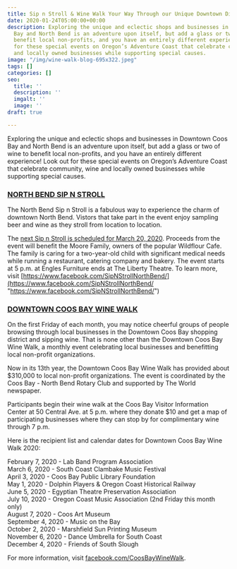 ```yaml
---
title: Sip n Stroll & Wine Walk Your Way Through our Unique Downtown Districts
date: 2020-01-24T05:00:00+00:00
description: Exploring the unique and eclectic shops and businesses in Downtown Coos
  Bay and North Bend is an adventure upon itself, but add a glass or two of wine to
  benefit local non-profits, and you have an entirely different experience! Look out
  for these special events on Oregon’s Adventure Coast that celebrate community, wine
  and locally owned businesses while supporting special causes.
image: "/img/wine-walk-blog-695x322.jpeg"
tags: []
categories: []
seo:
  title: ''
  description: ''
  imgalt: ''
  image: ''
draft: true

---
```

Exploring the unique and eclectic shops and businesses in Downtown Coos Bay and North Bend is an adventure upon itself, but add a glass or two of wine to benefit local non-profits, and you have an entirely different experience! Look out for these special events on Oregon’s Adventure Coast that celebrate community, wine and locally owned businesses while supporting special causes.

### [**NORTH BEND SIP N STROLL**](https://www.facebook.com/SipNStrollNorthBend/?eid=ARCj24BiNxId-g3mSkI2ESyH0dIfjO4KypKLIHDHtINg8zgrnbGextco3OEmF_X-gAflDCeS0arZrIb9)

The North Bend Sip n Stroll is a fabulous way to experience the charm of downtown North Bend. Vistors that take part in the event enjoy sampling beer and wine as they stroll from location to location.

The [next Sip n Stroll is scheduled for March 20, 2020](https://www.facebook.com/events/2379250162331991/). Proceeds from the event will benefit the Moore Family, owners of the popular Wildflour Cafe. The family is caring for a two-year-old child with significant medical needs while running a restaurant, catering company and bakery. The event starts at 5 p.m. at Engles Furniture ends at The Liberty Theatre. To learn more, visit [https://www.facebook.com/SipNStrollNorthBend/](https://www.facebook.com/SipNStrollNorthBend/ "https://www.facebook.com/SipNStrollNorthBend/")

### [DOWNTOWN COOS BAY WINE WALK](https://www.facebook.com/CoosBayWineWalk)

On the first Friday of each month, you may notice cheerful groups of people browsing through local businesses in the Downtown Coos Bay shopping district and sipping wine. That is none other than the Downtown Coos Bay Wine Walk, a monthly event celebrating local businesses and benefitting local non-profit organizations.

Now in its 13th year, the Downtown Coos Bay Wine Walk has provided about $310,000 to local non-profit organizations. The event is coordinated by the Coos Bay - North Bend Rotary Club and supported by The World newspaper.

Participants begin their wine walk at the Coos Bay Visitor Information Center at 50 Central Ave. at 5 p.m. where they donate $10 and get a map of participating businesses where they can stop by for complimentary wine through 7 p.m.

Here is the recipient list and calendar dates for Downtown Coos Bay Wine Walk 2020:

February 7, 2020 - Lab Band Program Association  
March 6, 2020 - South Coast Clambake Music Festival  
April 3, 2020 - Coos Bay Public Library Foundation  
May 1, 2020 - Dolphin Players & Oregon Coast Historical Railway  
June 5, 2020 - Egyptian Theatre Preservation Association  
July 10, 2020 - Oregon Coast Music Association (2nd Friday this month only)  
August 7, 2020 - Coos Art Museum  
September 4, 2020 - Music on the Bay  
October 2, 2020 - Marshfield Sun Printing Museum  
November 6, 2020 - Dance Umbrella for South Coast  
December 4, 2020 - Friends of South Slough

For more information, visit [facebook.com/CoosBayWineWalk](http://facebook.com/CoosBayWineWalk).